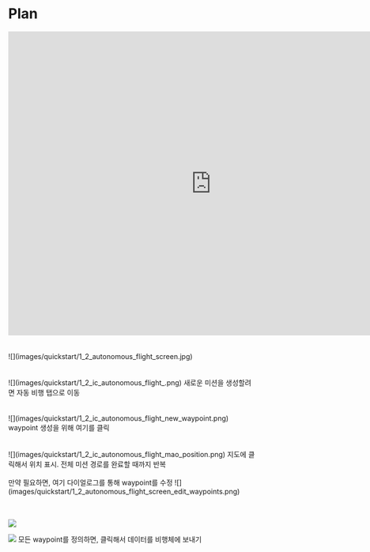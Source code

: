 # Plan
<iframe width="820" height="615" src="https://www.youtube.com/embed/CF8_U5OI4eI" frameborder="0" allowfullscreen></iframe>
<br>
<br>
<br>
![](images/quickstart/1_2_autonomous_flight_screen.jpg)
<br>
<br>
<br>
![](images/quickstart/1_2_ic_autonomous_flight_.png) 새로운 미션을 생성할려면 자동 비행 탭으로 이동
<br>
<br>
<br>
![](images/quickstart/1_2_ic_autonomous_flight_new_waypoint.png) waypoint 생성을 위해 여기를 클릭
<br>
<br>
<br>
![](images/quickstart/1_2_ic_autonomous_flight_mao_position.png) 지도에 클릭해서 위치 표시. 전체 미션 경로를 완료할 때까지 반복
<br>
<br>
만약 필요하면, 여기 다이얼로그를 통해 waypoint를 수정
![](images/quickstart/1_2_autonomous_flight_screen_edit_waypoints.png)
<br>
<br>
<br>

![](images/quickstart/1_2_autonomous_flight_screen_send_to_vehicle.jpg)

![](images/quickstart/1_2_ic_autonomous_flight_screen_send_to_vehicle.png) 모든 waypoint를 정의하면, 클릭해서 데이터를 비행체에 보내기

